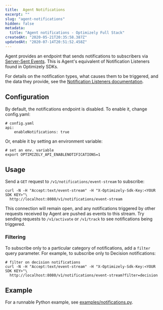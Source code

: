 ```yaml
---
title:  Agent Notifications
excerpt: ""
slug: "agent-notifications"
hidden: false
metadata: 
  title: "Agent notifications - Optimizely Full Stack"
createdAt: "2020-05-21T20:35:58.387Z"
updatedAt: "2020-07-14T20:51:52.458Z"
---
```


Agent provides an endpoint that sends notifications to subscribers via [Server-Sent Events](https://developer.mozilla.org/en-US/docs/Web/API/Server-sent_events). This is Agent's equivalent of Notification Listeners found in Optimizely SDKs.

For details on the notification types, what causes them to be triggered, and the data they provide, see the [Notification Listeners documentation](https://docs.developers.optimizely.com/full-stack/docs/set-up-notification-listener-go).

## Configuration

By default, the notifications endpoint is disabled. To enable it, change config.yaml:

```
# config.yaml
api:
    enableNotifications: true
```

Or, enable it by setting an environment variable:

```
# set an env. variable
export OPTIMIZELY_API_ENABLENOTIFICATIONS=1
```

## Usage

Send a `GET` request to `/v1/notifications/event-stream` to subscribe:

```
curl -N -H "Accept:text/event-stream" -H "X-Optimizely-Sdk-Key:<YOUR SDK KEY>"\
  http://localhost:8080/v1/notifications/event-stream
```

This connection will remain open, and any notifications triggered by other requests received by Agent are pushed as events to this stream. Try sending requests to `/v1/activate` or `/v1/track` to see notifications being triggered.


### Filtering

To subscribe only to a particular category of notifications, add a `filter` query parameter. For example, to subscribe only to Decision notifications:

```
# filter on decision notifications
curl -N -H "Accept:text/event-stream" -H "X-Optimizely-Sdk-Key:<YOUR SDK KEY>"\
  http://localhost:8080/v1/notifications/event-stream?filter=decision
```

## Example

For a runnable Python example, see [examples/notifications.py](https://github.com/WolffunGame/experiment-agent/tree/master/examples).
